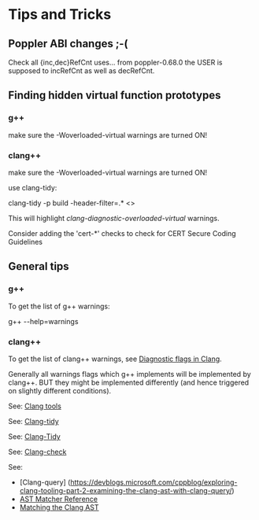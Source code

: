 # Tips and Tricks

## Poppler ABI changes ;-(

Check all {inc,dec}RefCnt uses... from poppler-0.68.0 the USER is supposed 
to incRefCnt as well as decRefCnt.

## Finding hidden virtual function prototypes

### g++

make sure the -Woverloaded-virtual warnings are turned ON!

### clang++

make sure the -Woverloaded-virtual warnings are turned ON!

use clang-tidy:

  clang-tidy -p build -header-filter=.* <<a compilation unit>>

This will highlight *clang-diagnostic-overloaded-virtual* warnings.

Consider adding the 'cert-*' checks to check for CERT Secure Coding 
Guidelines

## General tips

### g++

To get the list of g++ warnings:

  g++ --help=warnings

### clang++

To get the list of clang++ warnings, see [Diagnostic flags in 
Clang](https://clang.llvm.org/docs/DiagnosticsReference.html).

Generally all warnings flags which g++ implements will be implemented by 
clang++. BUT they might be implemented differently (and hence triggered on 
slightly different conditions).

See: [Clang 
tools](https://github.com/llvm-mirror/clang/blob/master/docs/ClangTools.rst)

See: 
[Clang-tidy](https://github.com/llvm/llvm-project/blob/master/clang-tools-extra/docs/clang-tidy/index.rst)

See:
[Clang-Tidy](https://clang.llvm.org/extra/clang-tidy/)


See:
[Clang-check](http://manpages.org/clang-check)

See:
  * [Clang-query]
    (https://devblogs.microsoft.com/cppblog/exploring-clang-tooling-part-2-examining-the-clang-ast-with-clang-query/)
  * [AST Matcher 
    Reference](https://clang.llvm.org/docs/LibASTMatchersReference.html)
  * [Matching the Clang AST](https://clang.llvm.org/docs/LibASTMatchers.html)
